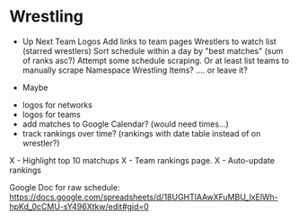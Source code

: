 # Wrestling
* Up Next
Team Logos
Add links to team pages
Wrestlers to watch list (starred wrestlers)
Sort schedule within a day by "best matches" (sum of ranks asc?)
Attempt some schedule scraping. Or at least list teams to manually scrape
Namespace Wrestling Items? .... or leave it?

* Maybe
- logos for networks
- logos for teams
- add matches to Google Calendar? (would need times...)
- track rankings over time?  (rankings with date table instead of on wrestler?)

X - Highlight top 10 matchups
X - Team rankings page.
X - Auto-update rankings

Google Doc for raw schedule:
https://docs.google.com/spreadsheets/d/18UGHTlAAwXFuMBU_lxElWh-hpKd_0cCMU-sY496Xtkw/edit#gid=0
